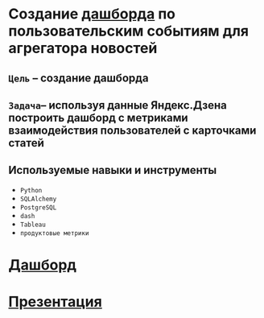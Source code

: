 # Создание [дашборда](https://public.tableau.com/app/profile/ekaterina5705/viz/__16766332178790/Dashboard1) по пользовательским событиям для агрегатора новостей

## `Цель` – создание дашборда
## `Задача`– используя данные Яндекс.Дзена построить дашборд с метриками взаимодействия пользователей с карточками статей

## Используемые навыки и инструменты
- `Python` 
- `SQLAlchemy` 
- `PostgreSQL` 
- `dash`
- `Tableau`
- `продуктовые метрики`

# [Дашборд](https://public.tableau.com/app/profile/ekaterina5705/viz/__16766332178790/Dashboard1)
# [Презентация](https://docs.google.com/presentation/d/1foJEt4GbZnudhd0obEbFSTw8j-cq7lY4KLnNK7BMCmQ/edit#slide=id.g1f29182d5e1_0_47)